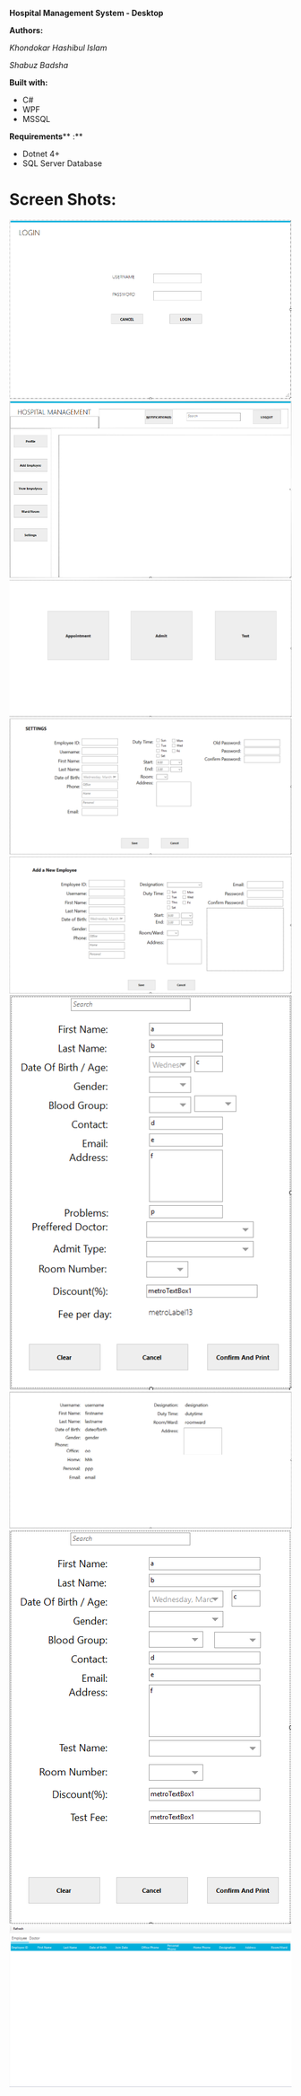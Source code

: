 

**Hospital Management System - Desktop**

**Authors:**

_Khondokar Hashibul Islam_

_Shabuz Badsha_



**Built with:**

- C#
- WPF
- MSSQL

**Requirements**** :**

- Dotnet 4+
- SQL Server Database
 


#


# Screen Shots:

![](Screenshots/1.PNG)
![](Screenshots/2.PNG)
![](Screenshots/9.PNG)
![](Screenshots/3.PNG)
![](Screenshots/4.PNG)
![](Screenshots/5.PNG)
![](Screenshots/6.PNG)
![](Screenshots/7.PNG)
![](Screenshots/8.PNG)
